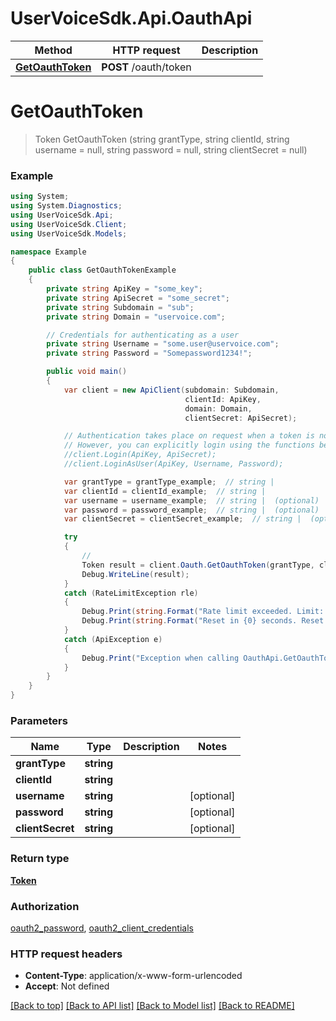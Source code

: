 # UserVoiceSdk.Api.OauthApi

Method | HTTP request | Description
------------- | ------------- | -------------
[**GetOauthToken**](OauthApi.md#getoauthtoken) | **POST** /oauth/token | 


<a name="getoauthtoken"></a>
# **GetOauthToken**
> Token GetOauthToken (string grantType, string clientId, string username = null, string password = null, string clientSecret = null)



### Example
```csharp
using System;
using System.Diagnostics;
using UserVoiceSdk.Api;
using UserVoiceSdk.Client;
using UserVoiceSdk.Models;

namespace Example
{
    public class GetOauthTokenExample
    {
        private string ApiKey = "some_key";
        private string ApiSecret = "some_secret";
        private string Subdomain = "sub";
        private string Domain = "uservoice.com";

		// Credentials for authenticating as a user
		private string Username = "some.user@uservoice.com";
		private string Password = "Somepassword1234!";

        public void main()
        {
            var client = new ApiClient(subdomain: Subdomain,
									   clientId: ApiKey,
									   domain: Domain,
									   clientSecret: ApiSecret);

			// Authentication takes place on request when a token is not available
			// However, you can explicitly login using the functions below
			//client.Login(ApiKey, ApiSecret);
			//client.LoginAsUser(ApiKey, Username, Password);

            var grantType = grantType_example;  // string | 
            var clientId = clientId_example;  // string | 
            var username = username_example;  // string |  (optional) 
            var password = password_example;  // string |  (optional) 
            var clientSecret = clientSecret_example;  // string |  (optional) 

            try
            {
                // 
                Token result = client.Oauth.GetOauthToken(grantType, clientId, username, password, clientSecret);
                Debug.WriteLine(result);
            }
            catch (RateLimitException rle)
            {
                Debug.Print(string.Format("Rate limit exceeded. Limit: {0}, Remaining: {1}, Reset: {2}", client.RateLimiting.Limit, client.RateLimiting.Remaining, client.RateLimiting.Reset);
                Debug.Print(string.Format("Reset in {0} seconds. Reset at {1} UTC", client.RateLimiting.ResetIn(), client.RateLimiting.ResetAt());
            }
            catch (ApiException e)
            {
                Debug.Print("Exception when calling OauthApi.GetOauthToken: " + e.Message );
            }
        }
    }
}
```

### Parameters

Name | Type | Description  | Notes
------------- | ------------- | ------------- | -------------
 **grantType** | **string**|  | 
 **clientId** | **string**|  | 
 **username** | **string**|  | [optional] 
 **password** | **string**|  | [optional] 
 **clientSecret** | **string**|  | [optional] 

### Return type

[**Token**](Token.md)

### Authorization

[oauth2_password](../README.md#oauth2_password), [oauth2_client_credentials](../README.md#oauth2_client_credentials)

### HTTP request headers

 - **Content-Type**: application/x-www-form-urlencoded
 - **Accept**: Not defined

[[Back to top]](#) [[Back to API list]](../README.md#documentation-for-api-endpoints) [[Back to Model list]](../README.md#documentation-for-models) [[Back to README]](../README.md)

